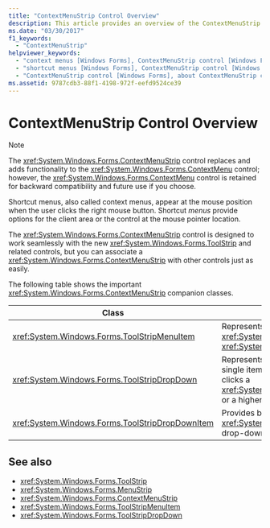 ```yaml
---
title: "ContextMenuStrip Control Overview"
description: This article provides an overview of the ContextMenuStrip control, which replaces and adds functionality to the ContextMenu control.
ms.date: "03/30/2017"
f1_keywords: 
  - "ContextMenuStrip"
helpviewer_keywords: 
  - "context menus [Windows Forms], ContextMenuStrip control [Windows Forms]"
  - "shortcut menus [Windows Forms], ContextMenuStrip control [Windows Forms]"
  - "ContextMenuStrip control [Windows Forms], about ContextMenuStrip control"
ms.assetid: 9787cdb3-88f1-4198-972f-eefd9524ce39
---
```

# ContextMenuStrip Control Overview
> [!NOTE]
> The <xref:System.Windows.Forms.ContextMenuStrip> control replaces and adds functionality to the <xref:System.Windows.Forms.ContextMenu> control; however, the <xref:System.Windows.Forms.ContextMenu> control is retained for backward compatibility and future use if you choose.  
  
 Shortcut menus, also called context menus, appear at the mouse position when the user clicks the right mouse button. Shortcut *menus* provide options for the client area or the control at the mouse pointer location.  
  
 The <xref:System.Windows.Forms.ContextMenuStrip> control is designed to work seamlessly with the new <xref:System.Windows.Forms.ToolStrip> and related controls, but you can associate a <xref:System.Windows.Forms.ContextMenuStrip> with other controls just as easily.  
  
 The following table shows the important <xref:System.Windows.Forms.ContextMenuStrip> companion classes.  
  
|Class|Description|  
|-----------|-----------------|  
|<xref:System.Windows.Forms.ToolStripMenuItem>|Represents a selectable option displayed on a <xref:System.Windows.Forms.MenuStrip> or <xref:System.Windows.Forms.ContextMenuStrip>.|  
|<xref:System.Windows.Forms.ToolStripDropDown>|Represents a control that enables the user to select a single item from a list that is displayed when the user clicks a <xref:System.Windows.Forms.ToolStripDropDownButton> or a higher-level menu item.|  
|<xref:System.Windows.Forms.ToolStripDropDownItem>|Provides basic functionality for controls derived from <xref:System.Windows.Forms.ToolStripItem> that display drop-down items when clicked.|  
  
## See also

- <xref:System.Windows.Forms.ToolStrip>
- <xref:System.Windows.Forms.MenuStrip>
- <xref:System.Windows.Forms.ContextMenuStrip>
- <xref:System.Windows.Forms.ToolStripMenuItem>
- <xref:System.Windows.Forms.ToolStripDropDown>
